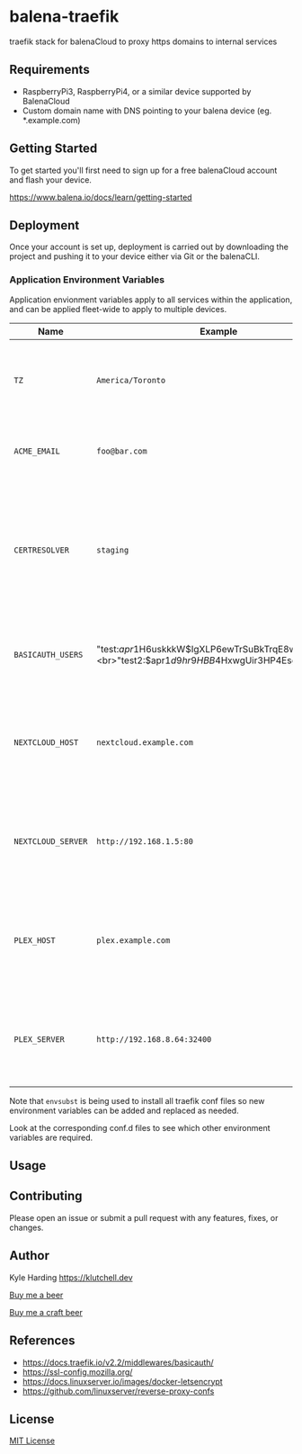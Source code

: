 # balena-traefik

traefik stack for balenaCloud to proxy https domains to internal services

## Requirements

- RaspberryPi3, RaspberryPi4, or a similar device supported by BalenaCloud
- Custom domain name with DNS pointing to your balena device (eg. *.example.com)

## Getting Started

To get started you'll first need to sign up for a free balenaCloud account and flash your device.

<https://www.balena.io/docs/learn/getting-started>

## Deployment

Once your account is set up, deployment is carried out by downloading the project and pushing it to your device either via Git or the balenaCLI.

### Application Environment Variables

Application envionment variables apply to all services within the application, and can be applied fleet-wide to apply to multiple devices.

|Name|Example|Purpose|
|---|---|---|
|`TZ`|`America/Toronto`|(optional) inform services of the [timezone](https://en.wikipedia.org/wiki/List_of_tz_database_time_zones) in your location|
|`ACME_EMAIL`|`foo@bar.com`|email address to use for ACME registration|
|`CERTRESOLVER`|`staging`|default letsencrypt certificate resolver to use (`staging` or `prod`) - can be overriden per service file if required|
|`BASICAUTH_USERS`|"test:$apr1$H6uskkkW$IgXLP6ewTrSuBkTrqE8wj/",<br>"test2:$apr1$d9hr9HBB$4HxwgUir3HP4EsggP/QNo0"|use [htpasswd](https://www.web2generators.com/apache-tools/htpasswd-generator) to generate the credentials|
|`NEXTCLOUD_HOST`|`nextcloud.example.com`|in order to proxy to an internal nextcloud server, provide the public facing domain|
|`NEXTCLOUD_SERVER`|`http://192.168.1.5:80`|in order to proxy to an internal nextcloud server, provide the internal server url|
|`PLEX_HOST`|`plex.example.com`|in order to proxy to an internal plex server, provide the public facing domain|
|`PLEX_SERVER`|`http://192.168.8.64:32400`|in order to proxy to an internal plex server, provide the internal server url|

Note that `envsubst` is being used to install all traefik conf files so new environment variables can be added and replaced as needed.

Look at the corresponding conf.d files to see which other environment variables are required.

## Usage

## Contributing

Please open an issue or submit a pull request with any features, fixes, or changes.

## Author

Kyle Harding <https://klutchell.dev>

[Buy me a beer](https://kyles-tip-jar.myshopify.com/cart/31356319498262:1?channel=buy_button)

[Buy me a craft beer](https://kyles-tip-jar.myshopify.com/cart/31356317859862:1?channel=buy_button)

## References

- <https://docs.traefik.io/v2.2/middlewares/basicauth/>
- <https://ssl-config.mozilla.org/>
- <https://docs.linuxserver.io/images/docker-letsencrypt>
- <https://github.com/linuxserver/reverse-proxy-confs>

## License

[MIT License](./LICENSE)
